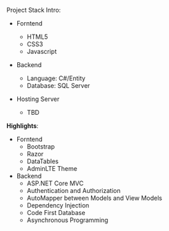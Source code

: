 <p>Project Stack Intro:<P>

+ Forntend
  + HTML5
  + CSS3
  + Javascript  

+ Backend
  + Language: C#/Entity
  + Database: SQL Server

+ Hosting Server
  + TBD

**Highlights**:
+ Forntend
  + Bootstrap
  + Razor
  + DataTables
  + AdminLTE Theme
+ Backend
  + ASP.NET Core MVC
  + Authentication and Authorization
  + AutoMapper between Models and View Models
  + Dependency Injection
  + Code First Database
  + Asynchronous Programming
